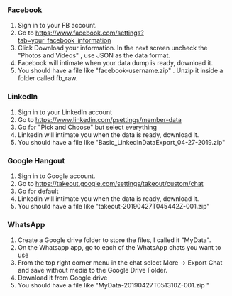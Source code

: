 ### Facebook

1. Sign in to your FB account.
2. Go to https://www.facebook.com/settings?tab=your_facebook_information
3. Click Download your information. In the next screen uncheck the "Photos and Videos" , use JSON as the data format.
4. Facebook will intimate when your data dump is ready, download it. 
5. You should have a file like "facebook-username.zip" . Unzip it inside a folder called fb_raw.

### LinkedIn

1. Sign in to your LinkedIn account
2. Go to https://www.linkedin.com/psettings/member-data
3. Go for "Pick and Choose" but select everything
4. Linkedin will intimate you when the data is ready, download it.
5. You should have a file like "Basic_LinkedInDataExport_04-27-2019.zip"

### Google Hangout

1. Sign in to Google account.
2. Go to https://takeout.google.com/settings/takeout/custom/chat
3. Go for default
4. Linkedin will intimate you when the data is ready, download it.
5. You should have a file like "takeout-20190427T045442Z-001.zip"

### WhatsApp

1. Create a Google drive folder to store the files, I called it "MyData".
2. On the Whatsapp app, go to each of the WhatsApp chats you want to use
3. From the top right corner menu in the chat select More -> Export Chat and save without media to the Google Drive Folder.
4. Download it from Google drive
5. You should have a file like "MyData-20190427T051310Z-001.zip "
